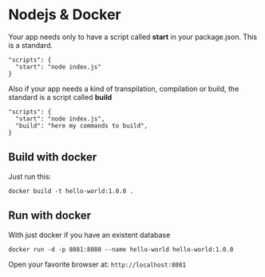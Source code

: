 # Nodejs & Docker

Your app needs only to have a script called **start** in your package.json. This is a standard.

```
"scripts": {
  "start": "node index.js"
}
```

Also if your app needs a kind of transpilation, compilation or build, the standard is a script called **build**

```
"scripts": {
  "start": "node index.js",
  "build": "here my commands to build",
}
```

## Build with docker

Just run this:

```
docker build -t hello-world:1.0.0 .
```

## Run with docker

With just docker if you have an existent database

```
docker run -d -p 8081:8080 --name hello-world hello-world:1.0.0
```

Open your favorite browser at: `http://localhost:8081`
